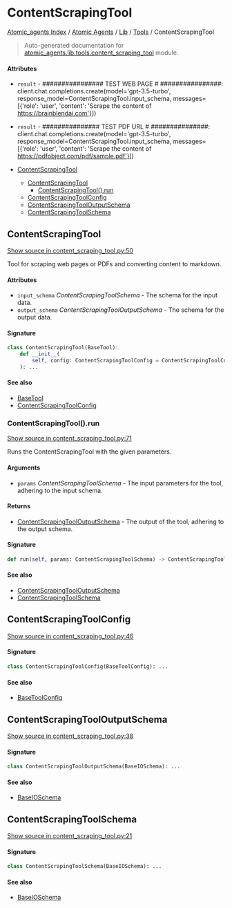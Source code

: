 # ContentScrapingTool

[Atomic_agents Index](../../../README.md#atomic_agents-index) / [Atomic Agents](../../index.md#atomic-agents) / [Lib](../index.md#lib) / [Tools](./index.md#tools) / ContentScrapingTool

> Auto-generated documentation for [atomic_agents.lib.tools.content_scraping_tool](../../../../../atomic_agents/lib/tools/content_scraping_tool.py) module.

#### Attributes

- `result` - ################
  TEST WEB PAGE #
  ################: client.chat.completions.create(model='gpt-3.5-turbo', response_model=ContentScrapingTool.input_schema, messages=[{'role': 'user', 'content': 'Scrape the content of https://brainblendai.com'}])

- `result` - ###############
  TEST PDF URL #
  ###############: client.chat.completions.create(model='gpt-3.5-turbo', response_model=ContentScrapingTool.input_schema, messages=[{'role': 'user', 'content': 'Scrape the content of https://pdfobject.com/pdf/sample.pdf'}])


- [ContentScrapingTool](#contentscrapingtool)
  - [ContentScrapingTool](#contentscrapingtool-1)
    - [ContentScrapingTool().run](#contentscrapingtool()run)
  - [ContentScrapingToolConfig](#contentscrapingtoolconfig)
  - [ContentScrapingToolOutputSchema](#contentscrapingtooloutputschema)
  - [ContentScrapingToolSchema](#contentscrapingtoolschema)

## ContentScrapingTool

[Show source in content_scraping_tool.py:50](../../../../../atomic_agents/lib/tools/content_scraping_tool.py#L50)

Tool for scraping web pages or PDFs and converting content to markdown.

#### Attributes

- `input_schema` *ContentScrapingToolSchema* - The schema for the input data.
- `output_schema` *ContentScrapingToolOutputSchema* - The schema for the output data.

#### Signature

```python
class ContentScrapingTool(BaseTool):
    def __init__(
        self, config: ContentScrapingToolConfig = ContentScrapingToolConfig()
    ): ...
```

#### See also

- [BaseTool](./base.md#basetool)
- [ContentScrapingToolConfig](#contentscrapingtoolconfig)

### ContentScrapingTool().run

[Show source in content_scraping_tool.py:71](../../../../../atomic_agents/lib/tools/content_scraping_tool.py#L71)

Runs the ContentScrapingTool with the given parameters.

#### Arguments

- `params` *ContentScrapingToolSchema* - The input parameters for the tool, adhering to the input schema.

#### Returns

- [ContentScrapingToolOutputSchema](#contentscrapingtooloutputschema) - The output of the tool, adhering to the output schema.

#### Signature

```python
def run(self, params: ContentScrapingToolSchema) -> ContentScrapingToolOutputSchema: ...
```

#### See also

- [ContentScrapingToolOutputSchema](#contentscrapingtooloutputschema)
- [ContentScrapingToolSchema](#contentscrapingtoolschema)



## ContentScrapingToolConfig

[Show source in content_scraping_tool.py:46](../../../../../atomic_agents/lib/tools/content_scraping_tool.py#L46)

#### Signature

```python
class ContentScrapingToolConfig(BaseToolConfig): ...
```

#### See also

- [BaseToolConfig](./base.md#basetoolconfig)



## ContentScrapingToolOutputSchema

[Show source in content_scraping_tool.py:38](../../../../../atomic_agents/lib/tools/content_scraping_tool.py#L38)

#### Signature

```python
class ContentScrapingToolOutputSchema(BaseIOSchema): ...
```

#### See also

- [BaseIOSchema](../../agents/base_agent.md#baseagentio)



## ContentScrapingToolSchema

[Show source in content_scraping_tool.py:21](../../../../../atomic_agents/lib/tools/content_scraping_tool.py#L21)

#### Signature

```python
class ContentScrapingToolSchema(BaseIOSchema): ...
```

#### See also

- [BaseIOSchema](../../agents/base_agent.md#baseagentio)